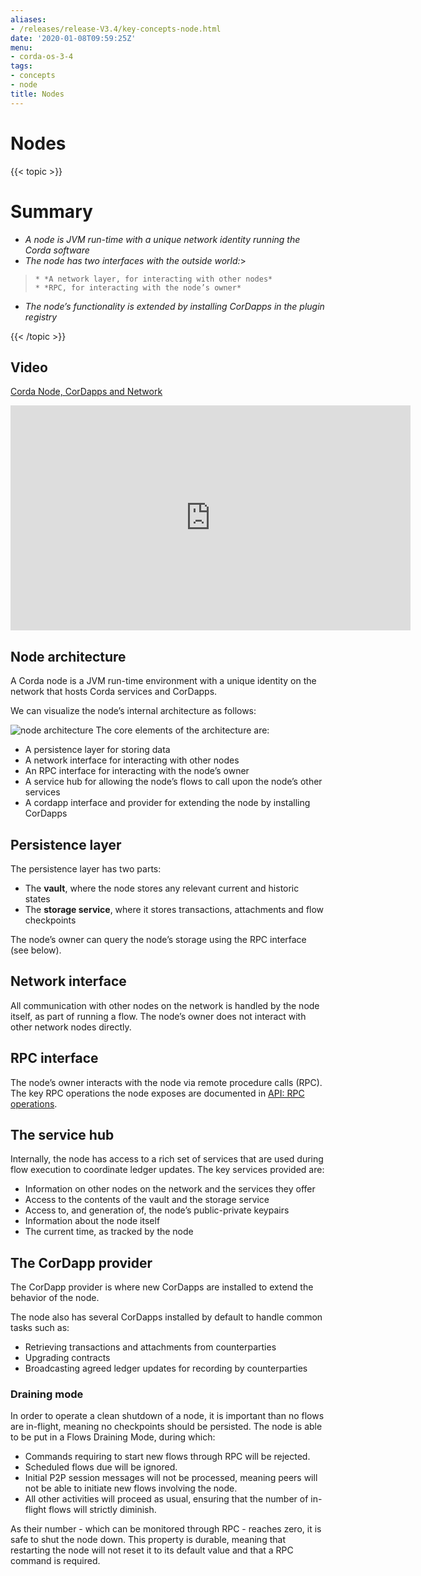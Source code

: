 ```yaml
---
aliases:
- /releases/release-V3.4/key-concepts-node.html
date: '2020-01-08T09:59:25Z'
menu:
- corda-os-3-4
tags:
- concepts
- node
title: Nodes
---
```



# Nodes


{{< topic >}}

# Summary


* *A node is JVM run-time with a unique network identity running the Corda software*
* *The node has two interfaces with the outside world:*> 
> 
>     * *A network layer, for interacting with other nodes*
>     * *RPC, for interacting with the node’s owner*



* *The node’s functionality is extended by installing CorDapps in the plugin registry*


{{< /topic >}}

## Video

<p><a href="https://vimeo.com/214168860">Corda Node, CorDapps and Network</a></p>

<iframe src="https://player.vimeo.com/video/214168860" width="640" height="360" frameborder="0" webkitallowfullscreen="true" mozallowfullscreen="true" allowfullscreen="true"></iframe>


<p></p>


## Node architecture

A Corda node is a JVM run-time environment with a unique identity on the network that hosts Corda services and
CorDapps.

We can visualize the node’s internal architecture as follows:

![node architecture](/en/images/node-architecture.png "node architecture")
The core elements of the architecture are:


* A persistence layer for storing data
* A network interface for interacting with other nodes
* An RPC interface for interacting with the node’s owner
* A service hub for allowing the node’s flows to call upon the node’s other services
* A cordapp interface and provider for extending the node by installing CorDapps


## Persistence layer

The persistence layer has two parts:


* The **vault**, where the node stores any relevant current and historic states
* The **storage service**, where it stores transactions, attachments and flow checkpoints

The node’s owner can query the node’s storage using the RPC interface (see below).


## Network interface

All communication with other nodes on the network is handled by the node itself, as part of running a flow. The
node’s owner does not interact with other network nodes directly.


## RPC interface

The node’s owner interacts with the node via remote procedure calls (RPC). The key RPC operations the node exposes
are documented in [API: RPC operations](api-rpc.md).


## The service hub

Internally, the node has access to a rich set of services that are used during flow execution to coordinate ledger
updates. The key services provided are:


* Information on other nodes on the network and the services they offer
* Access to the contents of the vault and the storage service
* Access to, and generation of, the node’s public-private keypairs
* Information about the node itself
* The current time, as tracked by the node


## The CorDapp provider

The CorDapp provider is where new CorDapps are installed to extend the behavior of the node.

The node also has several CorDapps installed by default to handle common tasks such as:


* Retrieving transactions and attachments from counterparties
* Upgrading contracts
* Broadcasting agreed ledger updates for recording by counterparties


### Draining mode

In order to operate a clean shutdown of a node, it is important than no flows are in-flight, meaning no checkpoints should
be persisted. The node is able to be put in a Flows Draining Mode, during which:


* Commands requiring to start new flows through RPC will be rejected.
* Scheduled flows due will be ignored.
* Initial P2P session messages will not be processed, meaning peers will not be able to initiate new flows involving the node.
* All other activities will proceed as usual, ensuring that the number of in-flight flows will strictly diminish.

As their number - which can be monitored through RPC - reaches zero, it is safe to shut the node down.
This property is durable, meaning that restarting the node will not reset it to its default value and that a RPC command is required.

